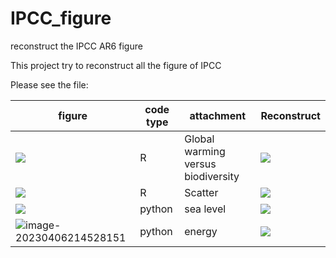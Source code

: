 # IPCC_figure
 reconstruct the IPCC AR6 figure

This project try to reconstruct all the figure of IPCC

Please see the file:

| figure                                                       | code type | attachment                         | Reconstruct                                                  |
| ------------------------------------------------------------ | --------- | ---------------------------------- | ------------------------------------------------------------ |
| ![](https://imagecollection.oss-cn-beijing.aliyuncs.com/legion/3.jpg) | R         | Global warming versus biodiversity | ![](https://imagecollection.oss-cn-beijing.aliyuncs.com/legion/figure.png) |
| ![](https://imagecollection.oss-cn-beijing.aliyuncs.com/legion/IPCC.jpg) | R         | Scatter                            | ![](https://imagecollection.oss-cn-beijing.aliyuncs.com/legion/plot.png) |
| ![](https://imagecollection.oss-cn-beijing.aliyuncs.com/legion/FAQ9.2.png) | python    | sea level                          | ![](https://imagecollection.oss-cn-beijing.aliyuncs.com/legion/plot_sea_level.png) |
| ![image-20230406214528151](https://imagecollection.oss-cn-beijing.aliyuncs.com/legion/image-20230406214528151.png) | python    | energy                             | ![](https://imagecollection.oss-cn-beijing.aliyuncs.com/legion/20230412213220.png) |

 
